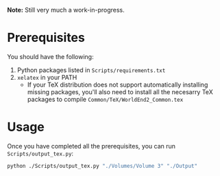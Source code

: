 **Note:** Still very much a work-in-progress.

# Prerequisites
You should have the following:

1. Python packages listed in `Scripts/requirements.txt`
2. `xelatex` in  your PATH
    * If your TeX distribution does not support automatically installing missing packages, you'll also need to install all the necesarry TeX packages to compile `Common/TeX/WorldEnd2_Common.tex`

# Usage
Once you have completed all the prerequisites, you can run `Scripts/output_tex.py`:

```sh
python ./Scripts/output_tex.py "./Volumes/Volume 3" "./Output"
```
